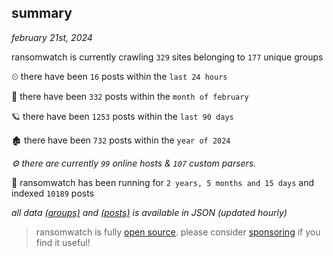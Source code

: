 
## summary
_february 21st, 2024_

ransomwatch is currently crawling `329` sites belonging to `177` unique groups

⏲ there have been `16` posts within the `last 24 hours`

🦈 there have been `332` posts within the `month of february`

🪐 there have been `1253` posts within the `last 90 days`

🏚 there have been `732` posts within the `year of 2024`

_⚙️ there are currently `99` online hosts & `107` custom parsers._

🦕 ransomwatch has been running for `2 years, 5 months and 15 days` and indexed `10189` posts

_all data  [(groups)](http://ransomwhat.telemetry.ltd/groups) and [(posts)](http://ransomwhat.telemetry.ltd/posts) is available in JSON (updated hourly)_

> ransomwatch is fully [open source](https://github.com/joshhighet/ransomwatch#ransomwatch--). please consider [sponsoring](https://github.com/sponsors/joshhighet) if you find it useful!
